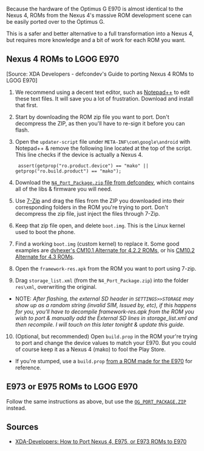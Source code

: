 Because the hardware of the Optimus G E970 is almost identical to the Nexus 4, ROMs from the Nexus 4's massive ROM development scene can be easily ported over to the Optimus G. 

This is a safer and better alternative to a full transformation into a Nexus 4, but requires more knowledge and a bit of work for each ROM you want.

## Nexus 4 ROMs to LGOG E970

[Source: XDA Developers - defcondev's Guide to porting Nexus 4 ROMs to LGOG E970]

1. We recommend using a decent text editor, such as [Notepad++](http://notepad-plus-plus.org/download/v6.5.1.html) to edit these text files. It will save you a lot of frustration. Download and install that first.
2. Start by downloading the ROM zip file you want to port. Don't decompress the ZIP, as then you'll have to re-sign it before you can flash.
3. Open the `updater-script` file under `META-INF\com\google\android` with Notepad++ & remove the following line located at the top of the script. This line checks if the device is actually a Nexus 4.

        assert(getprop("ro.product.device") == "mako" || getprop("ro.build.product") == "mako");

4. Download the [`N4_Port_Package.zip` file from defcondev](http://forum.xda-developers.com/attachment.php?attachmentid=2253855&d=1379040436), which contains all of the libs & firmware you will need.
5. Use [7-Zip](www.7-zip.org) and drag the files from the ZIP you downloaded into their corresponding folders in the ROM you're trying to port. Don't decompress the zip file, just inject the files through 7-Zip.
6. Keep that zip file open, and delete `boot.img`. This is the Linux kernel used to boot the phone.
7. Find a working `boot.img` (custom kernel) to replace it. Some good examples are [dvhexer's CM10.1 Alternate for 4.2.2 ROMs](http://d-h.st/q7J), or his [CM10.2 Alternate for 4.3 ROMs](http://d-h.st/78w).
8. Open the `framework-res.apk` from the ROM you want to port using 7-zip.
9. Drag `storage_list.xml` (from the `N4_Port_Package.zip`) into the folder `res\xml`, overwriting the original.
  * NOTE: *After flashing, the external SD header in `SETTINGS>>STORAGE` may show up as a random string (invalid SIM, Issued by, etc), if this happens for you, you'll have to decompile framework-res.apk from the ROM you wish to port & manually add the External SD lines in storage_list.xml and then recompile. I will touch on this later tonight & update this guide.*
10. (Optional, but recommended) Open `build.prop` in the ROM your're trying to port and change the device values to match your E970. But you could of course keep it as a Nexus 4 (mako) to fool the Play Store.
  * If you're stumped, use a `build.prop` [from a ROM made for the E970](http://forum.xda-developers.com/forumdisplay.php?f=1925) for reference.

## E973 or E975 ROMs to LGOG E970

Follow the same instructions as above, but use the [`OG_PORT_PACKAGE.ZIP`](http://forum.xda-developers.com/attachment.php?attachmentid=2253856&d=1379040436) instead.

## Sources

* [XDA-Developers: How to Port Nexus 4, E975, or E973 ROMs to E970](http://forum.xda-developers.com/showthread.php?t=2442593)